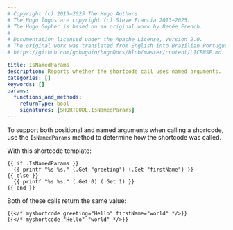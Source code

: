 ```yaml
---
# Copyright (c) 2013–2025 The Hugo Authors.
# The Hugo logos are copyright (c) Steve Francia 2013–2025.
# The Hugo Gopher is based on an original work by Renée French.
#
# Documentation licensed under the Apache License, Version 2.0.
# The original work was translated from English into Brazilian Portuguese.
# https://github.com/gohugoio/hugoDocs/blob/master/content/LICENSE.md

title: IsNamedParams
description: Reports whether the shortcode call uses named arguments.
categories: []
keywords: []
params:
  functions_and_methods:
    returnType: bool
    signatures: [SHORTCODE.IsNamedParams]
---
```


To support both positional and named arguments when calling a shortcode, use the `IsNamedParams` method to determine how the shortcode was called.

With this shortcode template:

```go-html-template {file="layouts/shortcodes/myshortcode.html"}
{{ if .IsNamedParams }}
  {{ printf "%s %s." (.Get "greeting") (.Get "firstName") }}
{{ else }}
  {{ printf "%s %s." (.Get 0) (.Get 1) }}
{{ end }}
```

Both of these calls return the same value:

```text {file="content/about.md"}
{{</* myshortcode greeting="Hello" firstName="world" */>}}
{{</* myshortcode "Hello" "world" */>}}
```
